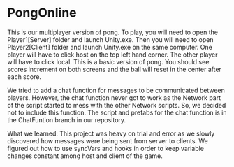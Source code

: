 # PongOnline

This is our multiplayer version of pong. To play, you will need to open the Player1[Server] folder and launch Unity.exe. Then you will need to open Player2[Client] folder and launch Unity.exe on the same computer. One player will have to click host on the top left hand corner. The other player will have to click local. This is a basic version of pong. You should see scores increment on both screens and the ball will reset in the center after each score.

We tried to add a chat function for messages to be communicated between players. However, the chat function never got to work as the Network part of the script started to mess with the other Network scripts. So, we decided not to include this function. The script and prefabs for the chat function is in the ChatFuntion branch in our repository.

What we learned:
This project was heavy on trial and error as we slowly discovered how messages were being sent from server to clients. We figured out how to use syncVars and hooks in order to keep variable changes constant among host and client of the game.
